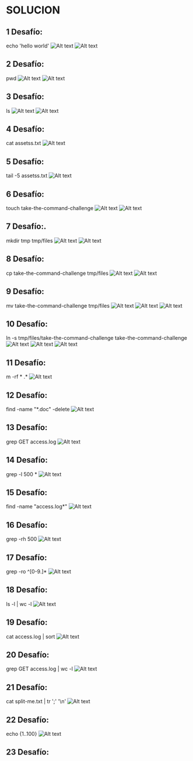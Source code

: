 # SOLUCION

## 1 Desafío:
echo 'hello world'
![Alt text](assets/image.png)
![Alt text](assets/image-6.png)
## 2 Desafío:   
pwd
![Alt text](assets/image.png)
![Alt text](assets/image-7.png)
## 3 Desafío:
ls
![Alt text](assets/image-1.png)
![Alt text](assets/image-8.png)
## 4 Desafío:
cat assetss.txt
![Alt text](assets/image-2.png)
## 5 Desafío:
tail -5 assetss.txt
![Alt text](assets/image-3.png)
## 6 Desafío:
touch take-the-command-challenge 
![Alt text](assets/image-4.png)
![Alt text](assets/image-9.png)
## 7 Desafío:.
mkdir tmp tmp/files 
![Alt text](assets/image-5.png)
![Alt text](assets/image-11.png)
## 8 Desafío:
cp take-the-command-challenge tmp/files
![Alt text](assets/image-20.png)
![Alt text](assets/image-21.png)
## 9 Desafío:
mv take-the-command-challenge tmp/files
![Alt text](assets/image-12.png)
![Alt text](assets/image-13.png)
![Alt text](assets/image-14.png)
## 10 Desafío:
ln -s tmp/files/take-the-command-challenge take-the-command-challenge 
![Alt text](assets/image-15.png)
![Alt text](assets/image-16.png)
![Alt text](assets/image-17.png)
## 11 Desafío:
m -rf * .*
![Alt text](assets/image-18.png)
## 12 Desafío:
find -name "*.doc" -delete
![Alt text](assets/image-19.png)
## 13 Desafío:
grep GET access.log
![Alt text](assets/image-22.png)
## 14 Desafío:
grep -l 500 *
![Alt text](assets/image-23.png)
## 15 Desafío:
find -name "access.log*"
![Alt text](assets/image-24.png)
## 16 Desafío:
grep -rh 500
![Alt text](assets/image-25.png)
## 17 Desafío:
grep -ro ^[0-9.]*
![Alt text](assets/image-26.png)
## 18 Desafío:
ls -l | wc -l
![Alt text](assets/image-27.png)
## 19 Desafío:
cat access.log | sort
![Alt text](assets/image-28.png)
## 20 Desafío:
grep GET access.log | wc -l
![Alt text](assets/image-29.png)
## 21 Desafío:
cat split-me.txt | tr ';' '\n'
![Alt text](assets/image-30.png)
## 22 Desafío:
echo {1..100}
![Alt text](assets/image-31.png)
## 23 Desafío: